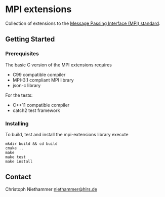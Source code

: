 # MPI extensions

Collection of extensions to the [Message Passing Interface (MPI) standard](https://www.mpi-forum.org/).

## Getting Started

### Prerequisites

The basic C version of the MPI extensions requires
* C99 compatible compiler
* MPI-3.1 compliant MPI library
* json-c library

For the tests:
* C++11 compatible compiler
* catch2 test framework

### Installing

To build, test and install the mpi-extensions library execute
```shell
mkdir build && cd build
cmake ..
make
make test
make install
```

## Contact

Christoph Niethammer <niethammer@hlrs.de>

